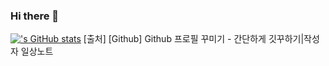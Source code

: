 ### Hi there 👋

<!--
**gr033/gr033** is a ✨ _special_ ✨ repository because its `README.md` (this file) appears on your GitHub profile.

Here are some ideas to get you started:

- 🔭 I’m currently working on ...
- 🌱 I’m currently learning ...
- 👯 I’m looking to collaborate on ...
- 🤔 I’m looking for help with ...
- 💬 Ask me about ...
- 📫 How to reach me: ...
- 😄 Pronouns: ...
- ⚡ Fun fact: ...
-->


[![<gr033>'s GitHub stats](https://github-readme-stats.vercel.app/api?username=<유저네임>)](https://github.com/anuraghazra/github-readme-stats)
[출처] [Github] Github 프로필 꾸미기 - 간단하게 깃꾸하기|작성자 일상노트
